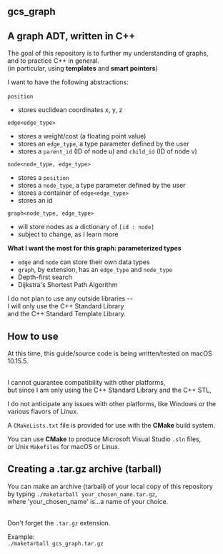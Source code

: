 gcs_graph
--------------------------------------------------------------------------------
<h2>A graph ADT, written in C++</h2>

The goal of this repository is to further my understanding of graphs,<br>
and to practice C++ in general.<br>
(in particular, using <b>templates</b> and <b>smart pointers</b>)

I want to have the following abstractions:<br><br>
<code>position</code>
- stores euclidean coordinates x, y, z

<code>edge<edge_type></code>
- stores a weight/cost (a floating point value) 
- stores an <code>edge_type</code>, a type parameter defined by the user
- stores a <code>parent_id</code> (ID of node u) and <code>child_id</code> (ID of node v)

<code>node<node_type, edge_type></code>
- stores a <code>position</code>
- stores a <code>node_type</code>, a type parameter defined by the user
- stores a container of <code>edge<edge_type></code>
- stores an id

<code>graph<node_type, edge_type></code>
- will store nodes as a dictionary of <code>[id : node]</code>
- subject to change, as I learn more

<b>What I want the most for this graph: parameterized types</b>
- <code>edge</code> and <code>node</code> can store their own data types
- <code>graph</code>, by extension, has an <code>edge_type</code> and <code>node_type</code>
- Depth-first search
- Dijkstra's Shortest Path Algorithm

I do not plan to use any outside libraries --<br>
I will only use the C++ Standard Library<br>
and the C++ Standard Template Library.

<h2>How to use</h2>
At this time, this guide/source code is being written/tested on macOS 10.15.5.<br><br>

I cannot guarantee compatibility with other platforms,<br>
but since I am only using the C++ Standard Library and the C++ STL,<br>

I do not anticipate any issues with other platforms, like Windows or the various flavors of Linux.<br>

A <code>CMakeLists.txt</code> file is provided for use with the <b>CMake</b> build system.<br>

You can use <b>CMake</b> to produce Microsoft Visual Studio <code>.sln</code> files,<br>or Unix <code>Makefiles</code> for macOS or Linux.

<h2>Creating a .tar.gz archive (tarball)</h2>
You can make an archive (tarball) of your local copy of this repository<br>
by typing <code>./maketarball your_chosen_name.tar.gz</code>,<br> 
where 'your_chosen_name' is...a name of your choice.<br><br>

Don't forget the <code>.tar.gz</code> extension.

Example:<br>
<code>./maketarball gcs_graph.tar.gz</code>
